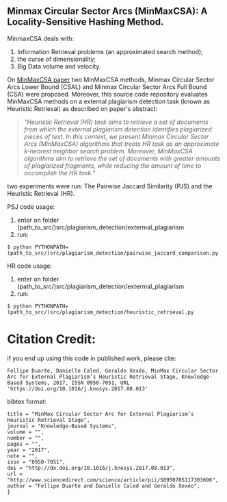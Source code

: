 ## Minmax Circular Sector Arcs (MinMaxCSA): A Locality-Sensitive Hashing Method. 
MinmaxCSA deals with:
1. Information Retrieval problems (an approximated search method);
2. the curse of dimensionality;
3. Big Data volume and velocity.

On [MinMaxCSA paper](https://doi.org/10.1016/j.knosys.2017.08.013) two MinMaxCSA methods, Minmax Circular Sector Arcs Lower Bound (CSAL) and Minmax Circular Sector Arcs Full Bound (CSA) were proposed. Moreover, this source code repository evaluates MinMaxCSA methods on a external plagiarism detection task (known as Heuristic Retrieval) as described on paper's abstract:

> *"Heuristic Retrieval (HR) task aims to retrieve a set of documents from which the external plagiarism detection identifies plagiarized pieces of text. In this context, we present Minmax Circular Sector Arcs (MinMaxCSA) algorithms that treats HR task as an approximate k-nearest neighbor search problem. Moreover, MinMaxCSA algorithms aim to retrieve the set of documents with greater amounts of plagiarized fragments, while reducing the amount of time to accomplish the HR task."*

two experiments were run: The Pairwise Jaccard Similarity (PJS) and the Heuristic Retrieval (HR).

PSJ code usage:
1. enter on folder (path_to_src/)src/plagiarism_detection/extermal_plagiarism
2. run:
```
$ python PYTHONPATH=(path_to_src/)src/plagiarism_detection/pairwise_jaccard_comparison.py
```

HR code usage:
1. enter on folder (path_to_src/)src/plagiarism_detection/extermal_plagiarism
2. run:
```
$ python PYTHONPATH=(path_to_src/)src/plagiarism_detection/heuristic_retrieval.py
```

# Citation Credit:
if you end up using this code in published work, please cite:

```Fellipe Duarte, Danielle Caled, Geraldo Xexéo, MinMax Circular Sector Arc for External Plagiarism’s Heuristic Retrieval Stage, Knowledge-Based Systems, 2017, ISSN 0950-7051, URL 'https://doi.org/10.1016/j.knosys.2017.08.013' ```

bibtex format:
```@article{DUARTE2017,
title = "MinMax Circular Sector Arc for External Plagiarism’s Heuristic Retrieval Stage",
journal = "Knowledge-Based Systems",
volume = "",
number = "",
pages = "",
year = "2017",
note = "",
issn = "0950-7051",
doi = "http://dx.doi.org/10.1016/j.knosys.2017.08.013",
url = "http://www.sciencedirect.com/science/article/pii/S0950705117303696",
author = "Fellipe Duarte and Danielle Caled and Geraldo Xexéo",
}
```
